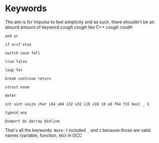 # Keywords
The aim is for Impulse to feel simplicity and as such, there shouldn't be an absurd amount of keyword *cough cough* like C++ *cough coubh*

```
and or

if orif else

switch case fall

true false

loop for

break continue return

struct enum

defer

int uint usize char i64 u64 i32 u32 i16 u16 i8 u8 f64 f32 bool _ $

typeid any

@import @c @array @inline
```

That's all the keywords.
`Note:` I included `_` and `$` because those are valid names (variable, function, etc) in GCC
